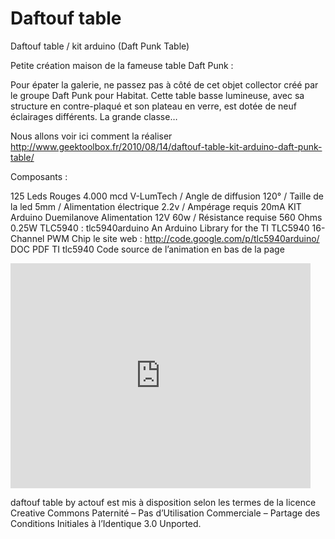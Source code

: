 Daftouf table
============

Daftouf table / kit arduino (Daft Punk Table)

Petite création maison de la fameuse table Daft Punk :

Pour épater la galerie, ne passez pas à côté de cet objet collector créé par le groupe Daft Punk pour Habitat. Cette table basse lumineuse, avec sa structure en contre-plaqué et son plateau en verre, est dotée de neuf éclairages différents. La grande classe…


Nous allons voir ici comment la réaliser 
http://www.geektoolbox.fr/2010/08/14/daftouf-table-kit-arduino-daft-punk-table/

Composants :

125 Leds Rouges 4.000 mcd V-LumTech / Angle de diffusion 120° / Taille de la led 5mm / Alimentation électrique 2.2v / Ampérage requis 20mA
KIT Arduino Duemilanove
Alimentation 12V 60w / Résistance requise 560 Ohms 0.25W
TLC5940 : tlc5940arduino An Arduino Library for the TI TLC5940 16-Channel PWM Chip
le site web : http://code.google.com/p/tlc5940arduino/ DOC PDF TI tlc5940
Code source de l’animation en bas de la page


<iframe width="480" height="360" src="http://www.youtube.com/embed/1AoURgt6OxY" frameborder="0" allowfullscreen></iframe>







daftouf table by actouf est mis à disposition selon les termes de la licence Creative Commons Paternité – Pas d’Utilisation Commerciale – Partage des Conditions Initiales à l’Identique 3.0 Unported.